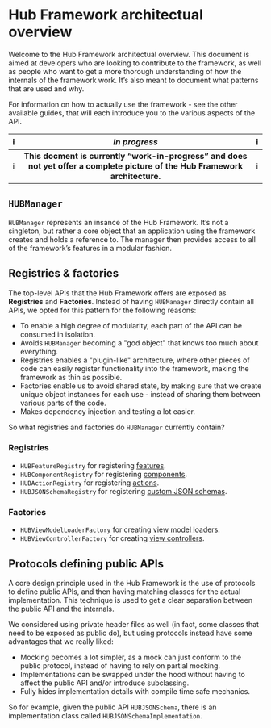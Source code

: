 # Hub Framework architectual overview

Welcome to the Hub Framework architectual overview. This document is aimed at developers who are looking to contribute to the framework, as well as people who want to get a more thorough understanding of how the internals of the framework work. It’s also meant to document what patterns that are used and why.

For information on how to actually use the framework - see the other available guides, that will each introduce you to the various aspects of the API.

|  ℹ️  | _In progress_ |  ℹ️  |
| ----- | :-----------: | ----- |
| ℹ️ | **This docment is currently “work-in-progress” and does not yet offer a complete picture of the Hub Framework architecture.** | ℹ️ |

## `HUBManager`

`HUBManager` represents an insance of the Hub Framework. It’s not a singleton, but rather a core object that an application using the framework creates and holds a reference to. The manager then provides access to all of the framework’s features in a modular fashion.

## Registries & factories

The top-level APIs that the Hub Framework offers are exposed as **Registries** and **Factories**. Instead of having `HUBManager` directly contain all APIs, we opted for this pattern for the following reasons:

- To enable a high degree of modularity, each part of the API can be consumed in isolation.
- Avoids `HUBManager` becoming a "god object" that knows too much about everything.
- Registries enables a "plugin-like" architecture, where other pieces of code can easily register functionality into the framework, making the framework as thin as possible.
- Factories enable us to avoid shared state, by making sure that we create unique object instances for each use - instead of sharing them between various parts of the code.
- Makes dependency injection and testing a lot easier.

So what registries and factories do `HUBManager` currently contain?

### Registries

- `HUBFeatureRegistry` for registering [features](concept-guide#feature).
- `HUBComponentRegistry` for registering [components](concept-guide#component).
- `HUBActionRegistry` for registering [actions](concept-guide#action).
- `HUBJSONSchemaRegistry` for registering [custom JSON schemas](concept-guide#json-schema).

### Factories

- `HUBViewModelLoaderFactory` for creating [view model loaders](https://spotify.github.io/HubFramework/Protocols/HUBViewModelLoader.html).
- `HUBViewControllerFactory` for creating [view controllers](https://spotify.github.io/HubFramework/Classes/HUBViewController.html).

## Protocols defining public APIs

A core design principle used in the Hub Framework is the use of protocols to define public APIs, and then having matching classes for the actual implementation. This technique is used to get a clear separation between the public API and the internals. 

We considered using private header files as well (in fact, some classes that need to be exposed as public do), but using protocols instead have some advantages that we really liked:

- Mocking becomes a lot simpler, as a mock can just conform to the public protocol, instead of having to rely on partial mocking.
- Implementations can be swapped under the hood without having to affect the public API and/or introduce subclassing.
- Fully hides implementation details with compile time safe mechanics.

So for example, given the public API `HUBJSONSchema`, there is an implementation class called `HUBJSONSchemaImplementation`.

